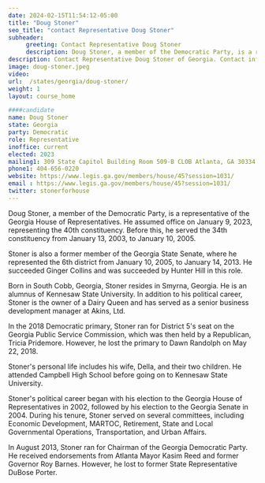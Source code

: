 ```yaml
---
date: 2024-02-15T11:54:12-05:00
title: "Doug Stoner"
seo_title: "contact Representative Doug Stoner"
subheader:
     greeting: Contact Representative Doug Stoner
     description: Doug Stoner, a member of the Democratic Party, is a representative of the Georgia House of Representatives. He assumed office on January 9, 2023, representing the 40th constituency.
description: Contact Representative Doug Stoner of Georgia. Contact information for Doug Stoner includes email address, phone number, and mailing address.
image: doug-stoner.jpeg
video:
url:  /states/georgia/doug-stoner/
weight: 1
layout: course_home

####candidate
name: Doug Stoner
state: Georgia
party: Democratic
role: Representative
inoffice: current
elected: 2023
mailing1: 309 State Capitol Building Room 509-B CLOB Atlanta, GA 30334
phone1: 404-656-0220
website: https://www.legis.ga.gov/members/house/45?session=1031/
email : https://www.legis.ga.gov/members/house/45?session=1031/
twitter: stonerforhouse
---
```


Doug Stoner, a member of the Democratic Party, is a representative of the Georgia House of Representatives. He assumed office on January 9, 2023, representing the 40th constituency. Before this, he served the 34th constituency from January 13, 2003, to January 10, 2005.

Stoner is also a former member of the Georgia State Senate, where he represented the 6th district from January 10, 2005, to January 14, 2013. He succeeded Ginger Collins and was succeeded by Hunter Hill in this role.

Born in South Cobb, Georgia, Stoner resides in Smyrna, Georgia. He is an alumnus of Kennesaw State University. In addition to his political career, Stoner is the owner of a Dairy Queen and has served as a senior business development manager at Akins, Ltd.

In the 2018 Democratic primary, Stoner ran for District 5's seat on the Georgia Public Service Commission, which was then held by a Republican, Tricia Pridemore. However, he lost the primary to Dawn Randolph on May 22, 2018.

Stoner's personal life includes his wife, Della, and their two children. He attended Campbell High School before going on to Kennesaw State University.

Stoner's political career began with his election to the Georgia House of Representatives in 2002, followed by his election to the Georgia Senate in 2004. During his tenure, Stoner served on several committees, including Economic Development, MARTOC, Retirement, State and Local Governmental Operations, Transportation, and Urban Affairs.

In August 2013, Stoner ran for Chairman of the Georgia Democratic Party. He received endorsements from Atlanta Mayor Kasim Reed and former Governor Roy Barnes. However, he lost to former State Representative DuBose Porter.
